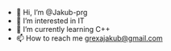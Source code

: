 - 👋 Hi, I’m @Jakub-prg
- 👀 I’m interested in IT
- 🌱 I’m currently learning C++
- 📫 How to reach me grexajakub@gmail.com

<!---
Jakub-prg/Jakub-prg is a ✨ special ✨ repository because its `README.md` (this file) appears on your GitHub profile.
You can click the Preview link to take a look at your changes.
--->
